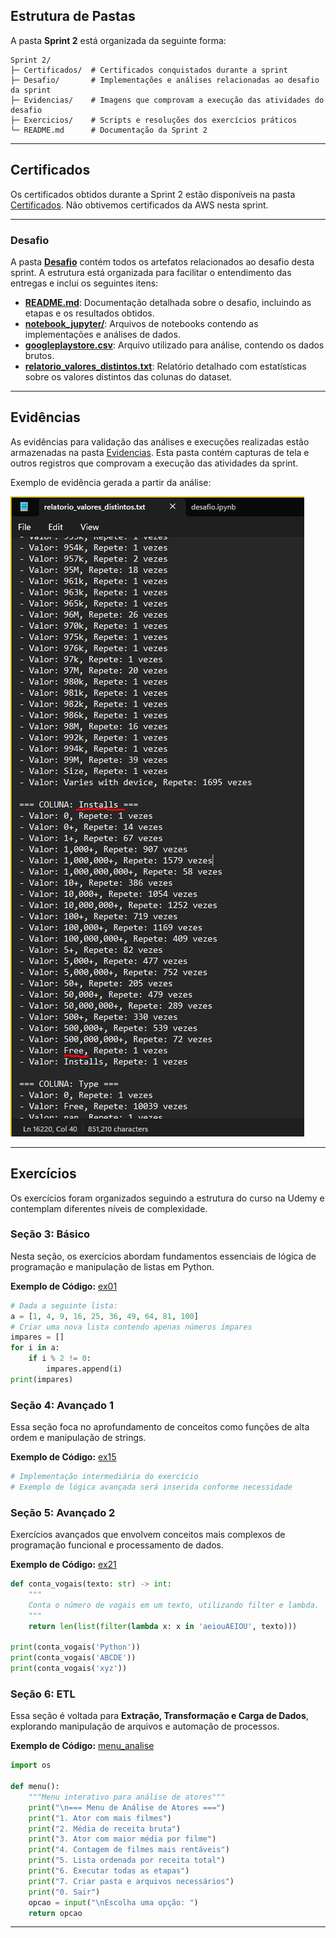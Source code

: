 ## Estrutura de Pastas
A pasta **Sprint 2** está organizada da seguinte forma:

```
Sprint 2/
├─ Certificados/  # Certificados conquistados durante a sprint
├─ Desafio/       # Implementações e análises relacionadas ao desafio da sprint
├─ Evidencias/    # Imagens que comprovam a execução das atividades do desafio
├─ Exercicios/    # Scripts e resoluções dos exercícios práticos
└─ README.md      # Documentação da Sprint 2
```

---

## Certificados

Os certificados obtidos durante a Sprint 2 estão disponíveis na pasta [Certificados](Certificados/). Não obtivemos certificados da AWS nesta sprint.

---
### Desafio

A pasta **[Desafio](Desafio/)** contém todos os artefatos relacionados ao desafio desta sprint. A estrutura está organizada para facilitar o entendimento das entregas e inclui os seguintes itens:

- **[README.md](Desafio/README.md)**: Documentação detalhada sobre o desafio, incluindo as etapas e os resultados obtidos.
- **[notebook_jupyter/](Desafio/notebook_jupyter/)**: Arquivos de notebooks contendo as implementações e análises de dados.
- **[googleplaystore.csv](Desafio/googleplaystore.csv)**: Arquivo utilizado para análise, contendo os dados brutos.
- **[relatorio_valores_distintos.txt](Desafio/relatorio_valores_distintos.txt)**: Relatório detalhado com estatísticas sobre os valores distintos das colunas do dataset.

---

## Evidências

As evidências para validação das análises e execuções realizadas estão armazenadas na pasta [Evidencias](Evidencias/). Esta pasta contém capturas de tela e outros registros que comprovam a execução das atividades da sprint.

Exemplo de evidência gerada a partir da análise:

![Relatório TXT](Evidencias/relatorio_txt.png)

---

## Exercícios

Os exercícios foram organizados seguindo a estrutura do curso na Udemy e contemplam diferentes níveis de complexidade.

### Seção 3: Básico
Nesta seção, os exercícios abordam fundamentos essenciais de lógica de programação e manipulação de listas em Python.

**Exemplo de Código:**
[ex01](Exercicios/secao-3-basico/ex01.py)
```python
# Dada a seguinte lista:
a = [1, 4, 9, 16, 25, 36, 49, 64, 81, 100]
# Criar uma nova lista contendo apenas números ímpares
impares = []
for i in a:
    if i % 2 != 0:
        impares.append(i)
print(impares)
```

### Seção 4: Avançado 1
Essa seção foca no aprofundamento de conceitos como funções de alta ordem e manipulação de strings.

**Exemplo de Código:**
[ex15](Exercicios/secao-4-avancado1/ex15.py)
```python
# Implementação intermediária do exercício
# Exemplo de lógica avançada será inserida conforme necessidade
```

### Seção 5: Avançado 2
Exercícios avançados que envolvem conceitos mais complexos de programação funcional e processamento de dados.

**Exemplo de Código:**
[ex21](Exercicios/secao-5-avancado2/ex21.py)
```python
def conta_vogais(texto: str) -> int:
    """
    Conta o número de vogais em um texto, utilizando filter e lambda.
    """
    return len(list(filter(lambda x: x in 'aeiouAEIOU', texto)))

print(conta_vogais('Python'))
print(conta_vogais('ABCDE'))
print(conta_vogais('xyz'))
```

### Seção 6: ETL
Essa seção é voltada para **Extração, Transformação e Carga de Dados**, explorando manipulação de arquivos e automação de processos.

**Exemplo de Código:**
[menu_analise](Exercicios/secao-6-ETL/menu_analise.py)
```python
import os

def menu():
    """Menu interativo para análise de atores"""
    print("\n=== Menu de Análise de Atores ===")
    print("1. Ator com mais filmes")
    print("2. Média de receita bruta")
    print("3. Ator com maior média por filme")
    print("4. Contagem de filmes mais rentáveis")
    print("5. Lista ordenada por receita total")
    print("6. Executar todas as etapas")
    print("7. Criar pasta e arquivos necessários")
    print("0. Sair")
    opcao = input("\nEscolha uma opção: ")
    return opcao
```

---

